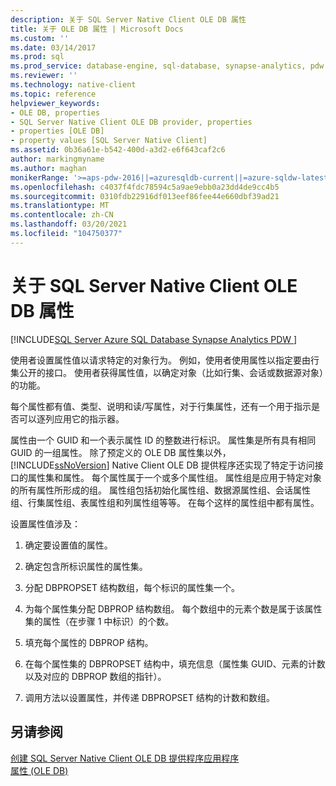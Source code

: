```yaml
---
description: 关于 SQL Server Native Client OLE DB 属性
title: 关于 OLE DB 属性 | Microsoft Docs
ms.custom: ''
ms.date: 03/14/2017
ms.prod: sql
ms.prod_service: database-engine, sql-database, synapse-analytics, pdw
ms.reviewer: ''
ms.technology: native-client
ms.topic: reference
helpviewer_keywords:
- OLE DB, properties
- SQL Server Native Client OLE DB provider, properties
- properties [OLE DB]
- property values [SQL Server Native Client]
ms.assetid: 0b36a61e-b542-400d-a3d2-e6f643caf2c6
author: markingmyname
ms.author: maghan
monikerRange: '>=aps-pdw-2016||=azuresqldb-current||=azure-sqldw-latest||>=sql-server-2016||>=sql-server-linux-2017||=azuresqldb-mi-current'
ms.openlocfilehash: c4037f4fdc78594c5a9ae9ebb0a23dd4de9cc4b5
ms.sourcegitcommit: 0310fdb22916df013eef86fee44e660dbf39ad21
ms.translationtype: MT
ms.contentlocale: zh-CN
ms.lasthandoff: 03/20/2021
ms.locfileid: "104750377"
---
```

# <a name="about-sql-server-native-client-ole-db-properties"></a>关于 SQL Server Native Client OLE DB 属性
[!INCLUDE[SQL Server Azure SQL Database Synapse Analytics PDW ](../../includes/applies-to-version/sql-asdb-asdbmi-asa-pdw.md)]

  使用者设置属性值以请求特定的对象行为。 例如，使用者使用属性以指定要由行集公开的接口。 使用者获得属性值，以确定对象（比如行集、会话或数据源对象）的功能。  
  
 每个属性都有值、类型、说明和读/写属性，对于行集属性，还有一个用于指示是否可以逐列应用它的指示器。  
  
 属性由一个 GUID 和一个表示属性 ID 的整数进行标识。 属性集是所有具有相同 GUID 的一组属性。 除了预定义的 OLE DB 属性集以外， [!INCLUDE[ssNoVersion](../../includes/ssnoversion-md.md)] Native Client OLE DB 提供程序还实现了特定于访问接口的属性集和属性。 每个属性属于一个或多个属性组。 属性组是应用于特定对象的所有属性所形成的组。 属性组包括初始化属性组、数据源属性组、会话属性组、行集属性组、表属性组和列属性组等等。 在每个这样的属性组中都有属性。  
  
 设置属性值涉及：  
  
1.  确定要设置值的属性。  
  
2.  确定包含所标识属性的属性集。  
  
3.  分配 DBPROPSET 结构数组，每个标识的属性集一个。  
  
4.  为每个属性集分配 DBPROP 结构数组。 每个数组中的元素个数是属于该属性集的属性（在步骤 1 中标识）的个数。  
  
5.  填充每个属性的 DBPROP 结构。  
  
6.  在每个属性集的 DBPROPSET 结构中，填充信息（属性集 GUID、元素的计数以及对应的 DBPROP 数组的指针）。  
  
7.  调用方法以设置属性，并传递 DBPROPSET 结构的计数和数组。  
  
## <a name="see-also"></a>另请参阅  
 [创建 SQL Server Native Client OLE DB 提供程序应用程序](../../relational-databases/native-client-ole-db-provider/creating-a-sql-server-native-client-ole-db-provider-application.md)   
 [属性 (OLE DB)](/previous-versions/windows/desktop/ms722734(v=vs.85))  
  

